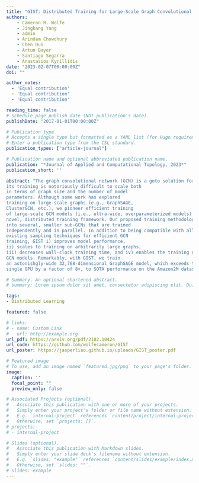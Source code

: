 ```yaml
---
title: "GIST: Distributed Training for Large-Scale Graph Convolutional Networks"
authors:
    - Cameron R. Wolfe
    - Jingkang Yang
    - admin
    - Arindam Chowdhury
    - Chen Dun
    - Artun Bayer
    - Santiago Segarra
    - Anastasios Kyrillidis
date: "2023-02-07T00:00:00Z"
doi: ""

author_notes:
  - 'Equal contribution'
  - 'Equal contribution'
  - 'Equal contribution'

reading_time: false
# Schedule page publish date (NOT publication's date).
publishDate: "2017-01-01T00:00:00Z"

# Publication type.
# Accepts a single type but formatted as a YAML list (for Hugo requirements).
# Enter a publication type from the CSL standard.
publication_types: ["article-journal"]

# Publication name and optional abbreviated publication name.
publication: "*Journal of Applied and Computational Topology, 2023*"
publication_short: ''

abstract: "The graph convolutional network (GCN) is a goto solution for machine learning on graphs, but
its training is notoriously difficult to scale both
in terms of graph size and the number of model
parameters. Although some work has explored
training on large-scale graphs (e.g., GraphSAGE,
ClusterGCN, etc.), we pioneer efficient training
of large-scale GCN models (i.e., ultra-wide, overparameterized models) with the proposal of a
novel, distributed training framework. Our proposed training methodology, called GIST, disjointly partitions the parameters of a GCN model
into several, smaller sub-GCNs that are trained
independently and in parallel. In addition to being compatible with all GCN architectures and
existing sampling techniques for efficient GCN
training, GIST i) improves model performance,
ii) scales to training on arbitrarily large graphs,
iii) decreases wall-clock training time, and iv) enables the training of markedly overparameterized
GCN models. Remarkably, with GIST, we train
an astonishgly-wide 32,768-dimensional GraphSAGE model, which exceeds the capacity of a
single GPU by a factor of 8×, to SOTA performance on the Amazon2M dataset."

# Summary. An optional shortened abstract.
# summary: Lorem ipsum dolor sit amet, consectetur adipiscing elit. Duis posuere tellus ac convallis placerat. Proin tincidunt magna sed ex sollicitudin condimentum.

tags:
- Distributed Learning

featured: false

# links:
# - name: Custom Link
#   url: http://example.org
url_pdf: https://arxiv.org/pdf/2102.10424
url_code: https://github.com/wolfecameron/GIST
url_poster: https://jasperliao.github.io/uploads/GIST_poster.pdf

# Featured image
# To use, add an image named `featured.jpg/png` to your page's folder. 
image:
  caption: ''
  focal_point: ""
  preview_only: false

# Associated Projects (optional).
#   Associate this publication with one or more of your projects.
#   Simply enter your project's folder or file name without extension.
#   E.g. `internal-project` references `content/project/internal-project/index.md`.
#   Otherwise, set `projects: []`.
# projects:
# - internal-project

# Slides (optional).
#   Associate this publication with Markdown slides.
#   Simply enter your slide deck's filename without extension.
#   E.g. `slides: "example"` references `content/slides/example/index.md`.
#   Otherwise, set `slides: ""`.
# slides: example
---
```


<!-- This work is driven by the results in my [previous paper](/publication/conference-paper/) on LLMs.

{{% callout note %}}
Create your slides in Markdown - click the *Slides* button to check out the example.
{{% /callout %}}

Add the publication's **full text** or **supplementary notes** here. You can use rich formatting such as including [code, math, and images](https://docs.hugoblox.com/content/writing-markdown-latex/). -->
